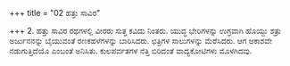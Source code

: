 +++
title = "02 ಹತ್ತು ಸಾವಿರ"

+++
2. ಹತ್ತು ಸಾವಿರ ರಥಗಳಲ್ಲಿ ವೀರರು ಸುತ್ತ ಕವಿದು ನಿಂತರು. ಯುದ್ಧ ಭೇರಿಗಳನ್ನು ಉಗ್ರವಾಗಿ ಹೊಯ್ದು ಶತ್ರು ಅರ್ಜುನನನ್ನು ಬೈಯುವಂತೆ ರಣಕಹಳೆಗಳನ್ನು ಬಾರಿಸಿದರು. ಛತ್ರಿಗಳ ಸಾಲುಗಳನ್ನು ಮೆರೆಸಿದರು. ಆಗ ಆಕಾಶವೇ ನಡುಗುತ್ತಿದೆಯೊ ಎಂಬಂತೆ ಅನಿಸಿತು. ಕುಲಪರ್ವತಗಳ ನೆತ್ತಿ ಬಿರಿದಂತೆ ವಾದ್ಯಕೋಟಿಗಳು ಮೊಳಗಿದವು.